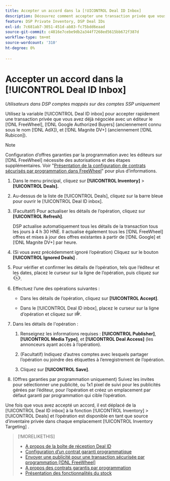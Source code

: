 ```yaml
---
title: Accepter un accord dans la [!UICONTROL Deal ID Inbox]
description: Découvrez comment accepter une transaction privée que vous avez déjà négociée avec un éditeur sur [!DNL FreeWheel], [!DNL Google Authorized Buyers] (anciennement connu sous le nom [!DNL AdX]), and [!DNL Magnite DV+] (anciennement [!DNL Rubicon]) à l’aide de la boîte de réception Deal ID.
feature: DSP Private Inventory, DSP Deal IDs
exl-id: 7c681ab7-3051-451d-ab83-fc75bdd6eaad
source-git-commit: c4816e7cebe9db2a344f7268ed5615bb672f387d
workflow-type: tm+mt
source-wordcount: '310'
ht-degree: 0%

---
```


# Accepter un accord dans la [!UICONTROL Deal ID Inbox]

*Utilisateurs dans DSP comptes mappés sur des comptes SSP uniquement*

Utilisez la variable [!UICONTROL Deal ID inbox] pour accepter rapidement une transaction privée que vous avez déjà négociée avec un éditeur le [!DNL FreeWheel], [!DNL Google Authorized Buyers] (anciennement connu sous le nom [!DNL AdX]), et [!DNL Magnite DV+] (anciennement [!DNL Rubicon]).

>[!NOTE]
>
>Configuration d’offres garanties par la programmation avec les éditeurs sur [!DNL FreeWheel] nécessite des autorisations et des étapes supplémentaires. Voir &quot;[Présentation de la configuration de contrats sécurisés par programmation dans FreeWheel](freewheel-overview.md)&quot; pour plus d’informations.

1. Dans le menu principal, cliquez sur **[!UICONTROL Inventory]** > **[!UICONTROL Deals].**

1. Au-dessus de la liste de [!UICONTROL Deals], cliquez sur la barre bleue pour ouvrir le [!UICONTROL Deal ID inbox].

1. (Facultatif) Pour actualiser les détails de l’opération, cliquez sur **[!UICONTROL Refresh]**.

   DSP actualise automatiquement tous les détails de la transaction tous les jours à 4 h 30 HNE. Il actualise également tous les [!DNL FreeWheel] offres et mises à jour des offres existantes à partir de [!DNL Google] et [!DNL Magnite DV+] par heure.

1. (Si vous avez précédemment ignoré l’opération) Cliquez sur le bouton **[!UICONTROL Ignored Deals]** .

1. Pour vérifier et confirmer les détails de l’opération, tels que l’éditeur et les dates, placez le curseur sur la ligne de l’opération, puis cliquez sur ![Réviser](/help/dsp/assets/review.png).

1. Effectuez l’une des opérations suivantes :

   * Dans les détails de l’opération, cliquez sur **[!UICONTROL Accept]**.

   * Dans le [!UICONTROL Deal ID inbox], placez le curseur sur la ligne d’opération et cliquez sur ![Accepter](/help/dsp/assets/accept.png).

1. Dans les détails de l&#39;opération :
   1. Renseignez les informations requises : **[!UICONTROL Publisher]**, **[!UICONTROL Media Type]**, et **[!UICONTROL Deal Access]** (les annonceurs ayant accès à l’opération).
   1. (Facultatif) Indiquez d’autres comptes avec lesquels partager l’opération ou joindre des étiquettes à l’enregistrement de l’opération.

   1. Cliquez sur **[!UICONTROL Save]**.

1. (Offres garanties par programmation uniquement) Suivez les invites pour sélectionner une publicité, ou 1x1 pixel de suivi pour les publicités gérées par l’éditeur, pour l’opération et créez un emplacement par défaut garanti par programmation qui cible l’opération.

Une fois que vous avez accepté un accord, il est déplacé de la [!UICONTROL Deal ID inbox] à la fonction [!UICONTROL Inventory] > [!UICONTROL Deals] et l’opération est disponible en tant que source d’inventaire privée dans chaque emplacement [!UICONTROL Inventory Targeting] .

>[!MORELIKETHIS]
>
>* [A propos de la boîte de réception Deal ID](deal-id-inbox-about.md)
>* [Configuration d’un contrat garanti programmatique](programmatic-guaranteed-set-up.md)
>* [Envoyer une publicité pour une transaction sécurisée par programmation [!DNL FreeWheel]](freewheel-submit.md)
>* [A propos des contrats garantis par programmation](programmatic-guaranteed-about.md)
>* [Présentation des fonctionnalités du stock](inventory-overview.md)
